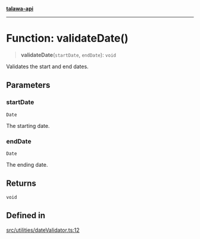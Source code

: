 [**talawa-api**](../../../README.md)

***

# Function: validateDate()

> **validateDate**(`startDate`, `endDate`): `void`

Validates the start and end dates.

## Parameters

### startDate

`Date`

The starting date.

### endDate

`Date`

The ending date.

## Returns

`void`

## Defined in

[src/utilities/dateValidator.ts:12](https://github.com/Suyash878/talawa-api/blob/f376d03c37e9acd046e7cc983947432c95f74442/src/utilities/dateValidator.ts#L12)
